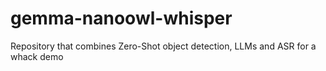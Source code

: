 # gemma-nanoowl-whisper
Repository that combines Zero-Shot object detection, LLMs and ASR for a whack demo
